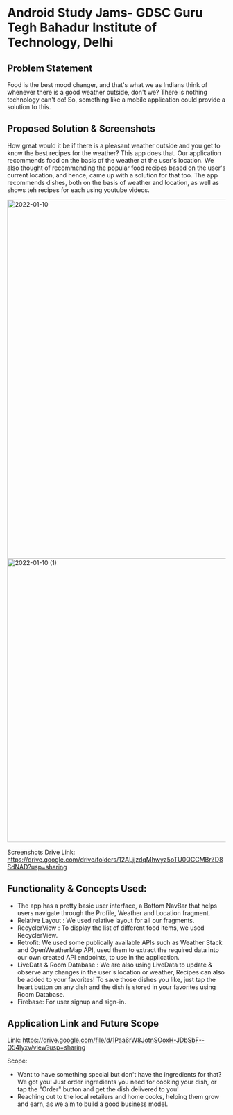 # Android Study Jams- GDSC Guru Tegh Bahadur Institute of Technology, Delhi

## Problem Statement
Food is the best mood changer, and that's what we as Indians think of whenever there is a good weather outside, don't we? 
There is nothing technology can't do! So, something like a mobile application could provide a solution to this. 

## Proposed Solution & Screenshots
How great would it be if there is a pleasant weather outside and you get to know the best recipes for the weather? This app does that. Our application recommends food on the basis of the weather at the user's location. We also thought of recommending the popular food recipes based on the user's current location, and hence, came up with a solution for that too. The app recommends dishes, both on the basis of weather and location, as well as shows teh recipes for each using youtube videos.

<img width="824" alt="2022-01-10" src="https://user-images.githubusercontent.com/56999226/148780626-15a8b6d5-741a-493f-81e6-b9fcb5325e2b.png">
<img width="653" alt="2022-01-10 (1)" src="https://user-images.githubusercontent.com/56999226/148780644-58161b7d-5c0d-4725-97e3-0533c340b0c9.png">

Screenshots Drive Link: https://drive.google.com/drive/folders/12ALjjzdqMhwyz5oTU0QCCMBrZD8SdNAD?usp=sharing

## Functionality & Concepts Used:
* The app has a pretty basic user interface, a Bottom NavBar that helps users navigate through the Profile, Weather and Location fragment.
* Relative Layout : We used relative layout for all our fragments.
* RecyclerView : To display the list of different food items, we used RecyclerView.
* Retrofit: We used some publically available APIs such as Weather Stack and OpenWeatherMap API, used them to extract the required data into our own created API endpoints, to use in the application.
* LiveData & Room Database : We are also using LiveData to update & observe any changes in the user's location or weather, Recipes can also be added to your favorites! To save those dishes you like, just tap the heart button on any dish and the dish is stored in your favorites using Room Database.
* Firebase: For user signup and sign-in.

## Application Link and Future Scope
Link: https://drive.google.com/file/d/1Paa6rW8JotnSOoxH-JDbSbF--Q54Iyxv/view?usp=sharing

Scope:
* Want to have something special but don't have the ingredients for that? We got you! Just order ingredients you need for cooking your dish, or tap the "Order" button and get the dish delivered to you!
* Reaching out to the local retailers and home cooks, helping them grow and earn, as we aim to build a good business model.
